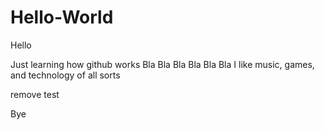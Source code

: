 # Hello-World
Hello

Just learning how github works
Bla Bla Bla Bla Bla
Bla
I like music, games, and technology of all sorts

remove test

Bye
